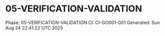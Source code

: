 # 05-VERIFICATION-VALIDATION
Phase: 05-VERIFICATION-VALIDATION
CI: CI-GO001-001
Generated: Sun Aug 24 22:41:22 UTC 2025
